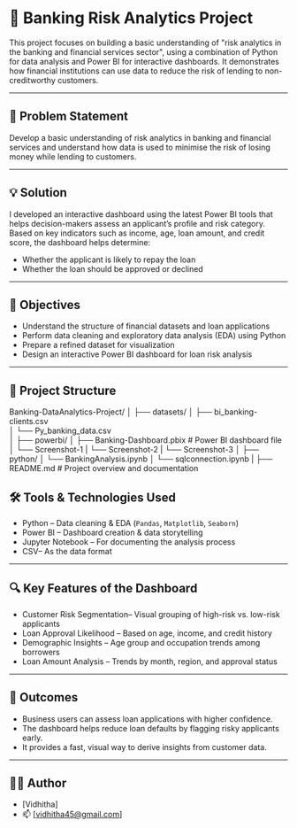 # 💼 Banking Risk Analytics Project

This project focuses on building a basic understanding of "risk analytics in the banking and financial services sector", using a combination of Python for data analysis and Power BI for interactive dashboards. It demonstrates how financial institutions can use data to reduce the risk of lending to non-creditworthy customers.

---

## 🧠 Problem Statement

Develop a basic understanding of risk analytics in banking and financial services and understand how data is used to minimise the risk of losing money while lending to customers.

---

## 💡 Solution

I developed an interactive dashboard using the latest Power BI tools that helps decision-makers assess an applicant’s profile and risk category. Based on key indicators such as income, age, loan amount, and credit score, the dashboard helps determine:
- Whether the applicant is likely to repay the loan
- Whether the loan should be approved or declined

---

## 🎯 Objectives

- Understand the structure of financial datasets and loan applications
- Perform data cleaning and exploratory data analysis (EDA) using Python
- Prepare a refined dataset for visualization
- Design an interactive Power BI dashboard for loan risk analysis

---

## 📁 Project Structure

Banking-DataAnalytics-Project/
│
├── datasets/
│   ├── bi_banking-clients.csv         
│   └── Py_banking_data.csv        
│
├── powerbi/
│   ├── Banking-Dashboard.pbix       # Power BI dashboard file
│   └── Screenshot-1
|   └── Screenshot-2
|   └── Screenshot-3
│
├── python/
│   └── BankingAnalysis.ipynb
│   └── sqlconnection.ipynb 
|
├── README.md                        # Project overview and documentation


## 🛠️ Tools & Technologies Used

- Python – Data cleaning & EDA (`Pandas`, `Matplotlib`, `Seaborn`)
- Power BI – Dashboard creation & data storytelling
- Jupyter Notebook – For documenting the analysis process
- CSV– As the data format


---

## 🔍 Key Features of the Dashboard

- Customer Risk Segmentation– Visual grouping of high-risk vs. low-risk applicants
- Loan Approval Likelihood – Based on age, income, and credit history
- Demographic Insights – Age group and occupation trends among borrowers
- Loan Amount Analysis – Trends by month, region, and approval status

---

## 📌 Outcomes

- Business users can assess loan applications with higher confidence.
- The dashboard helps reduce loan defaults by flagging risky applicants early.
- It provides a fast, visual way to derive insights from customer data.

---

## 👩‍💻 Author

- [Vidhitha]
- 📫 [vidhitha45@gmail.com]







